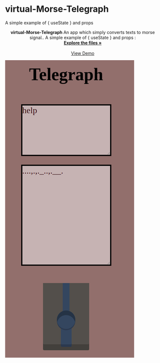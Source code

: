 # virtual-Morse-Telegraph


A simple example of { useState } and props




<p  align="center">

  <p align="center">
  <strong> virtual-Morse-Telegraph </strong>
An app which simply converts texts to morse signal..
    A simple example of { useState } and props
 :
<!-- ![here](https://github.com/AngelosPa/PortfolioWebsite/blob/main/src/App.js) -->
    <br />
    <a href="https://github.com/AngelosPa/virtual-Morse-Telegraph/tree/main/src"><strong>Explore the files »</strong></a>
    <br />
    <br />
    <a href="https://angelospa.github.io/virtual-Morse-Telegraph/">View Demo</a>

  </p>
  
</p>


![check here](telegraph.png)









